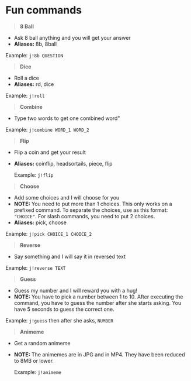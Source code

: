 # Fun commands

> **8 Ball**

* Ask 8 ball anything and you will get your answer
* **Aliases:** 8b, 8ball

 Example: `j!8b QUESTION`

> **Dice**

* Roll a dice
* **Aliases:** rd, dice

 Example: `j!roll`

> **Combine**

* Type two words to get one combined word"

 Example: `j!combine WORD_1 WORD_2`

>**Flip**

* Flip a coin and get your result
* **Aliases:** coinflip, headsortails, piece, flip

  Example:  `j!flip`

>**Choose**

* Add some choices and I will choose for you
* **NOTE:** You need to put more than 1 choices. This only works on a prefixed command. To separate the choices, use as this format: `"CHOICE"`. For slash commands, you need to put 2 choices.
* **Aliases:** pick, choose

 Example: `j!pick CHOICE_1 CHOICE_2`

>**Reverse**

* Say something and I will say it in reversed text

 Example: `j!reverse TEXT`

>**Guess**

* Guess my number and I will reward you with a hug!
* **NOTE:** You have to pick a number between 1 to 10. After executing the command, you have to guess the number after she starts asking. You have 5 seconds to guess the correct one.

 Example: `j!guess` then after she asks, `NUMBER`

>**Animeme**

* Get a random animeme
* **NOTE:** The animemes are in JPG and in MP4. They have been reduced to 8MB or lower.

  Example: `j!animeme`
